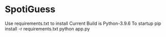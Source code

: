 # SpotiGuess
Use requirements.txt to install
Current Build is Python-3.9.6
To startup 
pip install -r requirements.txt
python app.py 
